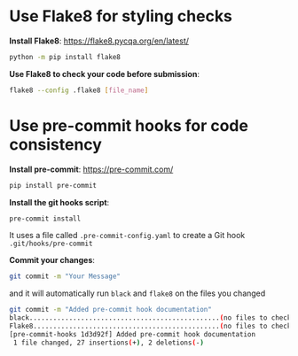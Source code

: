 # Use Flake8 for styling checks

**Install Flake8**:
https://flake8.pycqa.org/en/latest/

```bash
python -m pip install flake8
```

**Use Flake8 to check your code before submission**:

```bash
flake8 --config .flake8 [file_name]
```

# Use pre-commit hooks for code consistency

**Install pre-commit**:
https://pre-commit.com/

```bash
pip install pre-commit
```

**Install the git hooks script**:

```bash
pre-commit install
```

It uses a file called `.pre-commit-config.yaml` to create a Git hook `.git/hooks/pre-commit`

**Commit your changes**:

```bash
git commit -m "Your Message"
```

and it will automatically run `black` and `flake8` on the files you changed

```bash
git commit -m "Added pre-commit hook documentation"
black................................................(no files to check)Skipped
Flake8...............................................(no files to check)Skipped
[pre-commit-hooks 1d3d92f] Added pre-commit hook documentation
 1 file changed, 27 insertions(+), 2 deletions(-)
 ```